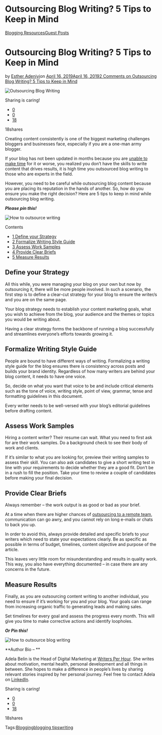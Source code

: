 # Outsourcing Blog Writing? 5 Tips to Keep in Mind

[Blogging Resources](https://estheradeniyi.com/category/blogging-resources/)[Guest Posts](https://estheradeniyi.com/category/guest-posts/)
# Outsourcing Blog Writing? 5 Tips to Keep in Mind

by [Esther Adeniyi](https://estheradeniyi.com/author/esther-adeniyi/)on [April 16, 2019April 16, 2019](https://estheradeniyi.com/outsourcing-blog-writing/)[2 Comments on Outsourcing Blog Writing? 5 Tips to Keep in Mind](https://estheradeniyi.com/outsourcing-blog-writing/#comments)

![Outsourcing Blog Writing](images\Outsourcing-Blog-Writing.jpeg)

Sharing is caring!

- [0](https://www.facebook.com/sharer/sharer.php?u=https%3A%2F%2Festheradeniyi.com%2Foutsourcing-blog-writing%2F&amp;t=Outsourcing%20Blog%20Writing%3F%205%20Tips%20to%20Keep%20in%20Mind)
- [0](https://twitter.com/intent/tweet?text=Outsourcing%20Blog%20Writing%3F%205%20Tips%20to%20Keep%20in%20Mind&amp;url=https%3A%2F%2Festheradeniyi.com%2Foutsourcing-blog-writing%2F)
- [18](#)

18shares

Creating content consistently is one of the biggest marketing challenges bloggers and businesses face, especially if you are a one-man army blogger.

If your blog has not been updated in months because you are [unable to make time](https://wordingwell.com/5-blogging-tips-for-busy-college-students/) for it or worse, you realized you don&#x2019;t have the skills to write content that drives results, it is high time you outsourced blog writing to those who are experts in the field.

However, you need to be careful while outsourcing blog content because you are placing its reputation in the hands of another. So, how do you ensure you make the right decision? Here are 5 tips to keep in mind while outsourcing blog writing.

***Please pin this!***

![How to outsource writing](images\How-to-outsource-writing-.png)

Contents

- [1 Define your Strategy](#Define_your_Strategy)
- [2 Formalize Writing Style Guide](#Formalize_Writing_Style_Guide)
- [3 Assess Work Samples](#Assess_Work_Samples)
- [4 Provide Clear Briefs](#Provide_Clear_Briefs)
- [5 Measure Results](#Measure_Results)

## Define your Strategy

All this while, you were managing your blog on your own but now by outsourcing it, there will be more people involved. In such a scenario, the first step is to define a clear-cut strategy for your blog to ensure the writer/s and you are on the same page.

Your blog strategy needs to establish your content marketing goals, what you wish to achieve from the blog, your audience and the themes or topics you would be writing about.

Having a clear strategy forms the backbone of running a blog successfully and streamlines everyone&#x2019;s efforts towards growing it.

## Formalize Writing Style Guide

People are bound to have different ways of writing. Formalizing a writing style guide for the blog ensures there is consistency across posts and builds your brand identity. Regardless of how many writers are behind your blog content, it needs to have one voice.

So, decide on what you want that voice to be and include critical elements such as the tone of voice, writing style, point of view, grammar, tense and formatting guidelines in this document.

Every writer needs to be well-versed with your blog&#x2019;s editorial guidelines before drafting content.

## Assess Work Samples

Hiring a content writer? Their resume can wait. What you need to first ask for are their work samples. Do a background check to see their body of work and clients.

If it&#x2019;s similar to what you are looking for, preview their writing samples to assess their skill. You can also ask candidates to give a short writing test in line with your requirements to decide whether they are a good fit.
 Don&#x2019;t be in a rush to fill the position. Take your time to review a couple of candidates before making your final decision.

## Provide Clear Briefs

Always remember &#x2013; the work output is as good or bad as your brief.

At a time when there are higher chances of [outsourcing to a remote team](http://www.entrepreneur-resources.net/5-tips-to-manage-your-remote-team), communication can go awry, and you cannot rely on long e-mails or chats to back you up.

In order to avoid this, always provide detailed and specific briefs to your writers which need to state your expectations clearly. Be as specific as possible in terms of budget, timelines, content objective and purpose of the article.

This leaves very little room for misunderstanding and results in quality work. This way, you also have everything documented &#x2013; in case there are any concerns in the future.

## Measure Results

Finally, as you are outsourcing content writing to another individual, you need to ensure if it&#x2019;s working for you and your blog. Your goals can range from increasing organic traffic to generating leads and making sales.

Set timelines for every goal and assess the progress every month. This will give you time to make corrective actions and identify loopholes.

***Or Pin this!***

![How to outsource blog writing](images\How-to-outsource-writing-1.png)

**Author Bio &#x2013; **

Adela Belin is the Head of Digital Marketing at [Writers Per Hour](https://writersperhour.com/). She writes about motivation, mental health, personal development and all things in between. She hopes to make a difference in people&#x2019;s lives by sharing relevant stories inspired by her personal journey. Feel free to contact Adela on [LinkedIn](https://www.linkedin.com/in/adelabelin).

Sharing is caring!

- [0](https://www.facebook.com/sharer/sharer.php?u=https%3A%2F%2Festheradeniyi.com%2Foutsourcing-blog-writing%2F&amp;t=Outsourcing%20Blog%20Writing%3F%205%20Tips%20to%20Keep%20in%20Mind)
- [0](https://twitter.com/intent/tweet?text=Outsourcing%20Blog%20Writing%3F%205%20Tips%20to%20Keep%20in%20Mind&amp;url=https%3A%2F%2Festheradeniyi.com%2Foutsourcing-blog-writing%2F)
- [18](#)

18shares

Tags:[Blogging](https://estheradeniyi.com/tag/blogging/)[blogging tips](https://estheradeniyi.com/tag/blogging-tips/)[writing](https://estheradeniyi.com/tag/writing/)